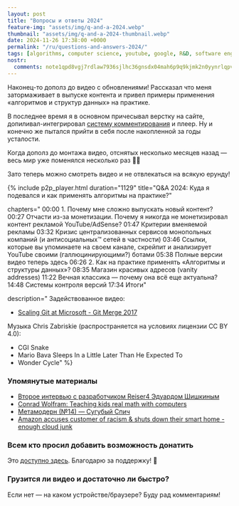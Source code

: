 ```yaml
---
layout: post
title: "Вопросы и ответы 2024"
feature-img: "assets/img/q-and-a-2024.webp"
thumbnail: "assets/img/q-and-a-2024-thumbnail.webp"
date: 2024-11-26 17:38:00 +0000
permalink: "/ru/questions-and-answers-2024/"
tags: [algorithms, computer science, youtube, google, R&D, software engineering]
nostr:
  comments: note1qpd8vgj7rdlaw7936sjlhc36gnsdx04mah6p9q9kjmk2n0yynrlqpv9w48
---
```


Наконец-то дополз до видео с обновлениями!
Рассказал что меня затормаживает в выпуске контента и привел примеры применения «алгоритмов и структур данных» на практике.
<!--more-->

В последнее время я в основном причесывал верстку на сайте, допиливал-интегрировал [систему комментирования](https://github.com/codonaft/zapthreads-codonaft#readme) и плеер.
Ну и конечно же пытался прийти в себя после накопленной за годы усталости.

Когда дополз до монтажа видео, отснятых несколько месяцев назад — весь мир уже поменялся несколько раз 🤦‍♂️

Зато теперь можно смотреть видео и не отвлекаться на всякую ерунду!

{% include p2p_player.html
  duration="1129"
  title="Q&A 2024: Куда я подевался и как применять алгоритмы на практике?"

  chapters="
00:00 1. Почему мне сложно выпускать новый контент?
00:27 Отчасти из-за монетизации. Почему я никогда не монетизировал контент рекламой YouTube/AdSense?
01:47 Критерии вменяемой рекламы
03:32 Кризис централизованных сервисов монопольных компаний (и антисоциальных™ сетей в частности)
03:46 Ссылки, которые вы упоминаете на своем канале, скрейпит и анализирует YouTube своими (галлюцинирующими?) ботами
05:38 Полные версии видео теперь здесь
06:26 2. Как на практике применять «Алгоритмы и структуры данных»?
08:35 Магазин красивых адресов (vanity addresses)
11:22 Вечная классика — почему она всё еще актуальна?
14:48 Системы контроля версий
17:34 Итоги"

  description="
Задействованное видео:
- [Scaling Git at Microsoft - Git Merge 2017](https://youtu.be/g_MPGU_m01s)

Музыка Chris Zabriskie (распространяется на условиях лицензии CC BY 4.0):
- CGI Snake
- Mario Bava Sleeps In a Little Later Than He Expected To
- Wonder Cycle"
%}

### Упомянутые материалы
- [Второе интервью с разработчиком Reiser4 Эдуардом Шишкиным](https://habr.com/ru/articles/559014)
- [Conrad Wolfram: Teaching kids real math with computers](https://youtu.be/60OVlfAUPJg)
- [Метамодерн (№14) — Сугубый Спич](https://youtu.be/6_4Eo-AwwLQ)
- [Amazon accuses customer of racism & shuts down their smart home - enough cloud junk](https://youtu.be/NfiIXooD77s)

### Всем кто просил добавить возможность донатить
Это [доступно здесь](/ru/sponsor). Благодарю за поддержку! 🙏

### Грузится ли видео и достаточно ли быстро?
Если нет — на каком устройстве/браузере? Буду рад комментариям!
